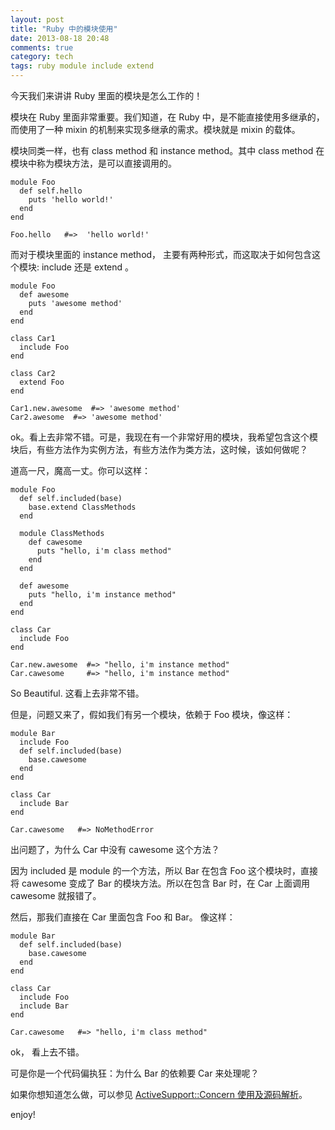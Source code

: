 ```yaml
---
layout: post
title: "Ruby 中的模块使用"
date: 2013-08-18 20:48
comments: true
category: tech
tags: ruby module include extend
---
```


今天我们来讲讲 Ruby 里面的模块是怎么工作的！

模块在 Ruby 里面非常重要。我们知道，在 Ruby 中，是不能直接使用多继承的，而使用了一种 mixin 的机制来实现多继承的需求。模块就是 mixin 的载体。

模块同类一样，也有 class method 和 instance method。其中 class method 在模块中称为模块方法，是可以直接调用的。

<!--more-->

    module Foo
      def self.hello
        puts 'hello world!'
      end
    end
    
    Foo.hello   #=>  'hello world!'    

而对于模块里面的 instance method， 主要有两种形式，而这取决于如何包含这个模块: include 还是 extend 。

    module Foo
      def awesome
        puts 'awesome method'
      end
    end
    
    class Car1
      include Foo
    end
    
    class Car2
      extend Foo
    end
    
    Car1.new.awesome  #=> 'awesome method'
    Car2.awesome  #=> 'awesome method'   

ok。看上去非常不错。可是，我现在有一个非常好用的模块，我希望包含这个模块后，有些方法作为实例方法，有些方法作为类方法，这时候，该如何做呢？

道高一尺，魔高一丈。你可以这样：

    module Foo
      def self.included(base)
        base.extend ClassMethods
      end
      
      module ClassMethods
        def cawesome
          puts "hello, i'm class method"
        end
      end
      
      def awesome
        puts "hello, i'm instance method"
      end  
    end
    
    class Car
      include Foo
    end
    
    Car.new.awesome  #=> "hello, i'm instance method"
    Car.cawesome     #=> "hello, i'm instance method"

So Beautiful. 这看上去非常不错。

但是，问题又来了，假如我们有另一个模块，依赖于 Foo 模块，像这样：

    module Bar
      include Foo
      def self.included(base)
        base.cawesome
      end
    end
    
    class Car
      include Bar
    end
    
    Car.cawesome   #=> NoMethodError    

出问题了，为什么 Car 中没有 cawesome 这个方法？

因为 included 是 module 的一个方法，所以 Bar 在包含 Foo 这个模块时，直接将 cawesome 变成了 Bar 的模块方法。所以在包含 Bar 时，在 Car 上面调用 cawesome 就报错了。

然后，那我们直接在 Car 里面包含 Foo 和 Bar。 像这样：

    module Bar
      def self.included(base)
        base.cawesome
      end
    end
    
    class Car
      include Foo
      include Bar
    end
    
    Car.cawesome   #=> "hello, i'm class method"    

ok， 看上去不错。

可是你是一个代码偏执狂：为什么 Bar 的依赖要 Car 来处理呢？

如果你想知道怎么做，可以参见 [ActiveSupport::Concern 使用及源码解析](/blog/2013/08/18/activesupportconcern-shi-yong-ji-yuan-ma-jie-xi)。


enjoy!
